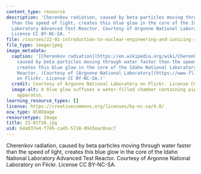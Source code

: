 ```yaml
---
content_type: resource
description: 'Cherenkov radiation, caused by beta particles moving through water faster
  than the speed of light, creates this blue glow in the core of the Idaho National
  Laboratory Advanced Test Reactor. Courtesy of Argonne National Laboratory on Flickr.
  License CC BY-NC-SA. '
file: /courses/22-01-introduction-to-nuclear-engineering-and-ionizing-radiation-fall-2016/64a937e4f745ca4557288943eac0cec7_22-01f16.jpg
file_type: image/jpeg
image_metadata:
  caption: '[Cherenkov radiation](https://en.wikipedia.org/wiki/Cherenkov_radiation),
    caused by beta particles moving through water faster than the speed of light,
    creates this blue glow in the core of the Idaho National Laboratory Advanced Test
    Reactor. (Courtesy of [Argonne National Laboratory](https://www.flickr.com/photos/35734278@N05/3954062594/)
    on Flickr. License CC BY-NC-SA.)'
  credit: Courtesy of Argonne National Laboratory on Flickr. License CC BY-NC-SA.
  image-alt: A blue glow suffuses a water-filled chamber containing pipes and other
    apparatus.
learning_resource_types: []
license: https://creativecommons.org/licenses/by-nc-sa/4.0/
ocw_type: OCWImage
resourcetype: Image
title: 22-01f16.jpg
uid: 64a937e4-f745-ca45-5728-8943eac0cec7
---
```

Cherenkov radiation, caused by beta particles moving through water faster than the speed of light, creates this blue glow in the core of the Idaho National Laboratory Advanced Test Reactor. Courtesy of Argonne National Laboratory on Flickr. License CC BY-NC-SA. 